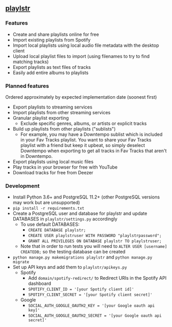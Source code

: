 ## [playlstr](http://playlstr.me)
### Features
- Create and share playlists online for free
- Import existing playlists from Spotify
- Import local playlists using local audio file metadata with the desktop client
- Upload local playlist files to import (using filenames to try to find matching tracks)
- Export playlists as text files of tracks
- Easily add entire albums to playlists
### Planned features
Ordered approximately by expected implementation date (soonest first)
- Export playlists to streaming services
- Import playlists from other streaming services
- Granular playlist exporting
    - Exclude specific genres, albums, or artists or explicit tracks
- Build up playlists from other playlists ("sublists")
    - For example, you may have a Downtempo sublist which is included in your Fav Tracks playlist. You want to share your Fav Tracks playlist with a friend but keep it upbeat, so simply deselect Downtempo when exporting to get all tracks in Fav Tracks that aren't in Downtempo.
- Export playlists using local music files
- Play tracks in your browser for free with YouTube
- Download tracks for free from Deezer
### Development
- Install Python 3.6+ and PostgreSQL 11.2+ (other PostgreSQL versions may work but are unsupported)
- `pip install -r requirements.txt`
- Create a PostgreSQL user and database for playlstr and update DATABASES in `playlstr/settings.py` accordingly
    - To use default DATABASES:
        - `CREATE DATABASE playlstr;`
        - `CREATE USER playlstruser WITH PASSWORD "playlstrpassword";`
        - `GRANT ALL PRIVILEGES ON DATABASE playlstr TO playlstruser;`
    - Note that in order to run tests you will need to `ALTER USER [username] CREATEDB;` so the testing database can be created
- `python manage.py makemigrations playlstr` and `python manage.py migrate`
- Set up API keys and add them to `playlstr/apikeys.py`
    - Spotify
        - Add `domain/spotify-redirect/` to Redirect URIs in the Spotify API dashboard
        - `SPOTIFY_CLIENT_ID = '[your Spotify client id]'`
        - `SPOTIFY_CLIENT_SECRET = '[your Spotify client secret]'`
    - Google
        - `SOCIAL_AUTH_GOOGLE_OAUTH2_KEY = '[your Google oauth api key]'`
        - `SOCIAL_AUTH_GOOGLE_OAUTH2_SECRET = '[your Google oauth api secret]'`

